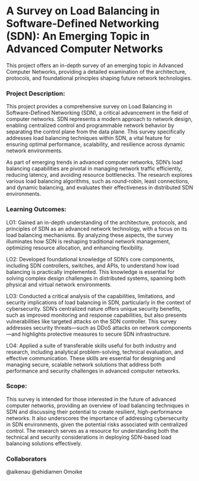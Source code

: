 # A Survey on Load Balancing in Software-Defined Networking (SDN): An Emerging Topic in Advanced Computer Networks 
This project offers an in-depth survey of an emerging topic in Advanced Computer Networks, providing a detailed examination of the architecture, protocols, and foundational principles shaping future network technologies. 

### Project Description:
This project provides a comprehensive survey on Load Balancing in Software-Defined Networking (SDN), a critical advancement in the field of computer networks. SDN represents a modern approach to network design, enabling centralized control and programmable network behavior by separating the control plane from the data plane. This survey specifically addresses load balancing techniques within SDN, a vital feature for ensuring optimal performance, scalability, and resilience across dynamic network environments.

As part of emerging trends in advanced computer networks, SDN’s load balancing capabilities are pivotal in managing network traffic efficiently, reducing latency, and avoiding resource bottlenecks. The research explores various load balancing algorithms, such as round-robin, least connections, and dynamic balancing, and evaluates their effectiveness in distributed SDN environments.

### Learning Outcomes:

LO1: Gained an in-depth understanding of the architecture, protocols, and principles of SDN as an advanced network technology, with a focus on its load balancing mechanisms. By analyzing these aspects, the survey illuminates how SDN is reshaping traditional network management, optimizing resource allocation, and enhancing flexibility.

LO2: Developed foundational knowledge of SDN’s core components, including SDN controllers, switches, and APIs, to understand how load balancing is practically implemented. This knowledge is essential for solving complex design challenges in distributed systems, spanning both physical and virtual network environments.

LO3: Conducted a critical analysis of the capabilities, limitations, and security implications of load balancing in SDN, particularly in the context of cybersecurity. SDN’s centralized nature offers unique security benefits, such as improved monitoring and response capabilities, but also presents vulnerabilities like targeted attacks on the SDN controller. This survey addresses security threats—such as DDoS attacks on network components—and highlights protective measures to secure SDN infrastructure.

LO4: Applied a suite of transferable skills useful for both industry and research, including analytical problem-solving, technical evaluation, and effective communication. These skills are essential for designing and managing secure, scalable network solutions that address both performance and security challenges in advanced computer networks.

### Scope:
This survey is intended for those interested in the future of advanced computer networks, providing an overview of load balancing techniques in SDN and discussing their potential to create resilient, high-performance networks. It also underscores the importance of addressing cybersecurity in SDN environments, given the potential risks associated with centralized control. The research serves as a resource for understanding both the technical and security considerations in deploying SDN-based load balancing solutions effectively.

### Collaborators
@aikenau
@ehidiamen Omoike
